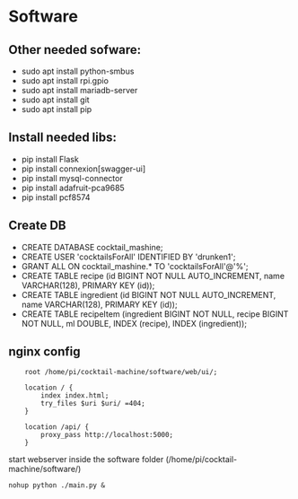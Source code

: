 
# Software

## Other needed sofware:

- sudo apt install python-smbus
- sudo apt install rpi.gpio
- sudo apt install mariadb-server
- sudo apt install git
- sudo apt install pip

## Install needed libs:

- pip install Flask
- pip install connexion[swagger-ui]
- pip install mysql-connector
- pip install adafruit-pca9685
- pip install pcf8574

## Create DB
- CREATE DATABASE cocktail_mashine;
- CREATE USER 'cocktailsForAll' IDENTIFIED BY 'drunken1';
- GRANT ALL ON cocktail_mashine.* TO 'cocktailsForAll'@'%';
- CREATE TABLE recipe (id BIGINT NOT NULL AUTO_INCREMENT, name VARCHAR(128), PRIMARY KEY (id));
- CREATE TABLE ingredient (id BIGINT NOT NULL AUTO_INCREMENT, name VARCHAR(128), PRIMARY KEY (id));
- CREATE TABLE recipeItem (ingredient BIGINT NOT NULL, recipe BIGINT NOT NULL, ml DOUBLE, INDEX (recipe), INDEX (ingredient));

## nginx config

```nginx
	root /home/pi/cocktail-machine/software/web/ui/;
	
	location / {
		index index.html;
		try_files $uri $uri/ =404;
	}
	
	location /api/ {
		proxy_pass http://localhost:5000;
	}
```

start webserver
inside the software folder (/home/pi/cocktail-machine/software/)

```
nohup python ./main.py &
```